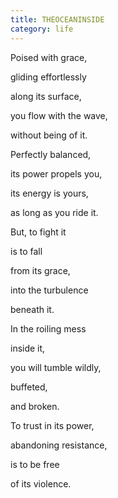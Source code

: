 ```yaml
---
title: THEOCEANINSIDE
category: life
---
```


﻿Poised with grace,  
gliding effortlessly  
along its surface,  
you flow with the wave,  
without being of it.  
  
  
Perfectly balanced,  
its power propels you,  
its energy is yours,  
as long as you ride it.  
  
  
But, to fight it  
is to fall  
from its grace,  
into the turbulence  
beneath it.  
  
  
In the roiling mess  
inside it,  
you will tumble wildly,  
buffeted,  
and broken.  
  
  
To trust in its power,  
abandoning resistance,  
is to be free  
of its violence.  
